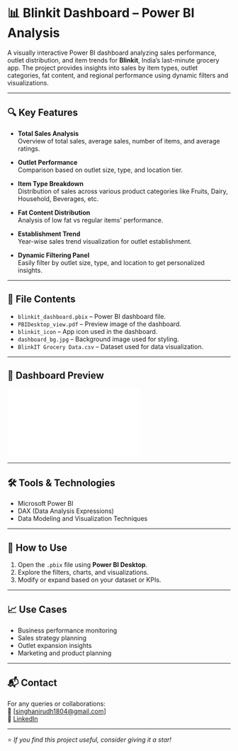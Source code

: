 # 📊 Blinkit Dashboard – Power BI Analysis

A visually interactive Power BI dashboard analyzing sales performance, outlet distribution, and item trends for **Blinkit**, India’s last-minute grocery app. The project provides insights into sales by item types, outlet categories, fat content, and regional performance using dynamic filters and visualizations.

---

## 🔍 Key Features

- **Total Sales Analysis**  
  Overview of total sales, average sales, number of items, and average ratings.

- **Outlet Performance**  
  Comparison based on outlet size, type, and location tier.

- **Item Type Breakdown**  
  Distribution of sales across various product categories like Fruits, Dairy, Household, Beverages, etc.

- **Fat Content Distribution**  
  Analysis of low fat vs regular items' performance.

- **Establishment Trend**  
  Year-wise sales trend visualization for outlet establishment.

- **Dynamic Filtering Panel**  
  Easily filter by outlet size, type, and location to get personalized insights.

---

## 📂 File Contents

- `blinkit_dashboard.pbix` – Power BI dashboard file.
- `PBIDesktop_view.pdf` – Preview image of the dashboard.
- `blinkit_icon` – App icon used in the dashboard.
- `dashboard_bg.jpg` – Background image used for styling.
- `BlinkIT Grocery Data.csv` – Dataset used for data visualization.

---

## 📸 Dashboard Preview

![Blinkit Power BI Dashboard](PBIDesktop_view.pdf)

---

## 🛠️ Tools & Technologies

- Microsoft Power BI
- DAX (Data Analysis Expressions)
- Data Modeling and Visualization Techniques

---

## 🚀 How to Use

1. Open the `.pbix` file using **Power BI Desktop**.
2. Explore the filters, charts, and visualizations.
3. Modify or expand based on your dataset or KPIs.

---

## 📈 Use Cases

- Business performance monitoring
- Sales strategy planning
- Outlet expansion insights
- Marketing and product planning

---

## 📬 Contact

For any queries or collaborations:  
📧 [singhanirudh1804@gmail.com]  
💼 [LinkedIn](https://www.linkedin.com/public-profile/settings?trk=d_flagship3_profile_self_view_public_profile)  


---

⭐ *If you find this project useful, consider giving it a star!*
